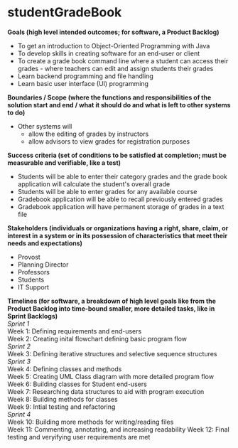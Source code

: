 # studentGradeBook
**Goals (high level intended outcomes; for software, a Product Backlog)** </br> 

 - To get an introduction to Object-Oriented Programming with Java
 - To develop skills in creating software for an end-user or client
 - To create a grade book command line where a student can access their grades
		 - where teachers can edit and assign students their grades
- Learn backend programming and file handling
- Learn basic user interface (UI) programming

**Boundaries / Scope (where the functions and responsibilities of the solution start and end / what it should do and what is left to other systems to do)** </br> 
- Other systems will 
	- allow the editing of grades by instructors
	- allow advisors to view grades for registration purposes

**Success criteria (set of conditions to be satisfied at completion; must be measurable and verifiable, like a test)** </br> 
- Students will be able to enter their category grades and the grade book application will calculate the student's overall grade
- Students will be able to enter grades for any available course
- Gradebook application will be able to recall previously entered grades
- Gradebook application will have permanent storage of grades in a text file

**Stakeholders (individuals or organizations having a right, share, claim, or interest in a system or in its possession of characteristics that meet their needs and expectations)**
- Provost
- Planning Director
- Professors
- Students
- IT Support

**Timelines (for software, a breakdown of high level goals like from the Product Backlog into time-bound smaller, more detailed tasks, like in Sprint Backlogs)**
</br>
_Sprint 1_ </br>
Week 1: Defining requirements and end-users </br>
Week 2: Creating inital flowchart defining basic program flow </br>
_Sprint 2_ </br>
Week 3: Defining iterative structures and selective sequence structures </br>
_Sprint 3_ </br>
Week 4: Defining classes and methods </br>
Week 5: Creating UML Class diagram with more detailed program flow </br>
Week 6: Building classes for Student end-users </br>
Week 7: Researching data structures to aid with program execution </br>
Week 8: Building methods for classes </br>
Week 9: Intial testing and refactoring </br>
_Sprint 4_  </br>
Week 10: Building more methods for writing/reading files  </br>
Week 11: Commenting, annotating, and increasing readability
Week 12: Final testing and veryifying user requirements are met
